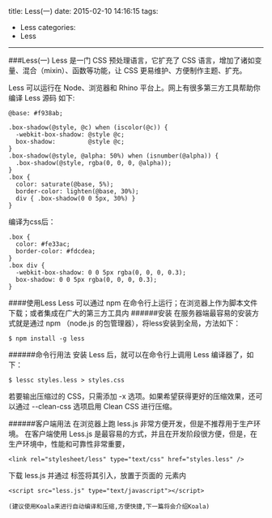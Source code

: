 title: Less(一)
date: 2015-02-10 14:16:15
tags:
- Less
categories:
- Less
---
###Less(一)
Less 是一门 CSS 预处理语言，它扩充了 CSS 语言，增加了诸如变量、混合（mixin）、函数等功能，让 CSS 更易维护、方便制作主题、扩充。

Less 可以运行在 Node、浏览器和 Rhino 平台上。网上有很多第三方工具帮助你编译 Less 源码
如下:
```{bash}
@base: #f938ab;

.box-shadow(@style, @c) when (iscolor(@c)) {
  -webkit-box-shadow: @style @c;
  box-shadow:         @style @c;
}
.box-shadow(@style, @alpha: 50%) when (isnumber(@alpha)) {
  .box-shadow(@style, rgba(0, 0, 0, @alpha));
}
.box {
  color: saturate(@base, 5%);
  border-color: lighten(@base, 30%);
  div { .box-shadow(0 0 5px, 30%) }
}
```
编译为css后：
```{bash}
.box {
  color: #fe33ac;
  border-color: #fdcdea;
}
.box div {
  -webkit-box-shadow: 0 0 5px rgba(0, 0, 0, 0.3);
  box-shadow: 0 0 5px rgba(0, 0, 0, 0.3);
}
```
####使用Less
Less 可以通过 npm 在命令行上运行；在浏览器上作为脚本文件下载；或者集成在广大的第三方工具内
######安装
在服务器端最容易的安装方式就是通过 npm （node.js 的包管理器），将less安装到全局，方法如下：
```{bash}
$ npm install -g less
```
######命令行用法
安装 Less 后，就可以在命令行上调用 Less 编译器了，如下：
```{bash}
$ lessc styles.less > styles.css
```
若要输出压缩过的 CSS，只需添加 -x 选项。如果希望获得更好的压缩效果，还可以通过 --clean-css 选项启用 Clean CSS 进行压缩。

######客户端用法
在浏览器上跑 less.js 非常方便开发，但是不推荐用于生产环境。
在客户端使用 Less.js 是最容易的方式，并且在开发阶段很方便，但是，在生产环境中，性能和可靠性非常重要，
```{bash}
<link rel="stylesheet/less" type="text/css" href="styles.less" />
```
下载 less.js 并通过 <script></script> 标签将其引入，放置于页面的 <head> 元素内
```{bash}
<script src="less.js" type="text/javascript"></script>
```

	(建议使用Koala来进行自动编译和压缩,方便快捷,下一篇将会介绍Koala)
